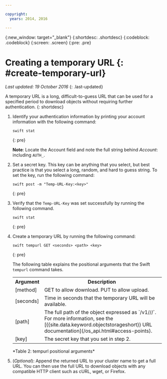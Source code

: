 ```yaml
---

copyright:
  years: 2014, 2016

---
```

{:new_window: target="_blank"}
{:shortdesc: .shortdesc}
{:codeblock: .codeblock}
{:screen: .screen}
{:pre: .pre}


# Creating a temporary URL {: #create-temporary-url}

*Last updated: 19 October 2016*
{: .last-updated}

A temporary URL is a long, difficult-to-guess URL that can be used for a specified period to download objects without requiring further authentication.
{: shortdesc}


1. Identify your authentication information by printing your account information with the following command:

    ```
    swift stat
    ```
    {: pre}
    
    **Note**: Locate the Account field and note the full string behind *Account*: including `AUTH_`.
2. Set a secret key. This key can be anything that you select, but best practice is that you select a long, random, and hard to guess string. To set the key, run the following command:

    ```
    swift post -m "Temp-URL-Key:<key>"
    ```
    {: pre}
    
3. Verify that the `Temp-URL-Key` was set successfully by running the following command.

    ```
    swift stat
    ```
    {: pre}
    
4. Create a temporary URL by running the following command:

    ```
    swift tempurl GET <seconds> <path> <key>
    ```
    {: pre}
    
    The following table explains the positional arguments that the Swift `tempurl` command takes.
    <table>
      <tr>
        <th> Argument </th>
        <th> Description </th>
      </tr>
      <tr>
        <td> [method] </td>
        <td> GET to allow download. PUT to allow upload. </td>
      </tr>
      <tr>
        <td> [seconds] </td>
        <td> Time in seconds that the temporary URL will be available. </td>
      </tr>
      <tr>
        <td> [path] </td>
        <td> The full path of the object expressed as `/v1/<auth_account>/<container_name>/<object_name>`. For more information, see the [{{site.data.keyword.objectstorageshort}} URL documentation](/os_api.html#access-points). </td>
      </tr>
      <tr>
        <td> [key] </td>
        <td> The secret key that you set in step 2. </td>
      </tr>
    </table>
    *Table 2: tempurl positional arguments*
5. (*Optional*): Append the returned URL to your cluster name to get a full URL. You can then use the full URL to download objects with any compatible HTTP client such as cURL, wget, or Firefox.
